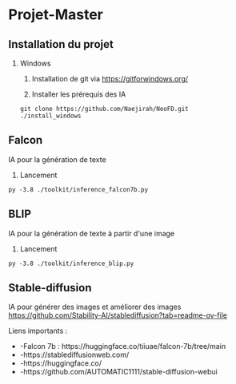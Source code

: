 # Projet-Master

## Installation du projet

1. Windows

    1. Installation de git via https://gitforwindows.org/

    2. Installer les prérequis des IA
    ```commandline
    git clone https://github.com/Naejirah/NeoFD.git
    ./install_windows
    ``` 

## Falcon

IA pour la génération de texte

1. Lancement
```commandline
py -3.8 ./toolkit/inference_falcon7b.py
``` 

## BLIP

IA pour la génération de texte à partir d'une image

1. Lancement
```commandline
py -3.8 ./toolkit/inference_blip.py
``` 

## Stable-diffusion

IA pour générer des images et améliorer des images
https://github.com/Stability-AI/stablediffusion?tab=readme-ov-file

Liens importants :
<ul>
  <li>-Falcon 7b : https://huggingface.co/tiiuae/falcon-7b/tree/main</li>
  <li>-https://stablediffusionweb.com/</li>
  <li>-https://huggingface.co/</li>
  <li>-https://github.com/AUTOMATIC1111/stable-diffusion-webui</li>
</ul>
